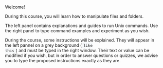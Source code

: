 Welcome!

During this course, you will learn how to manipulate files and folders.

The left panel contains explanations and guides to run Unix commands. Use the right panel to type command examples and experiment as you wish.

During the course, some instructions will be explained. They will appear in the left pannel on a grey background (<code class="lang-bash" style="background: #f6f8fa; font-size: 90%; padding: 2px 5px;">like this</code>) and must be typed in the right window. Their text or value can be modified if you wish, but in order to answer questions or quizzes, we advise you to type the proposed instructions exactly as they are.
